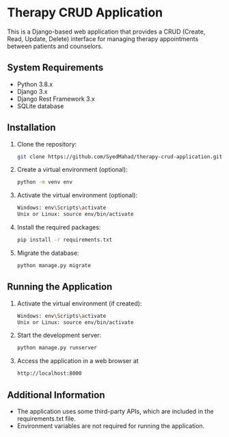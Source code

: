 # Therapy CRUD Application

This is a Django-based web application that provides a CRUD (Create, Read, Update, Delete) interface for managing therapy appointments between patients and counselors.

## System Requirements

- Python 3.8.x
- Django 3.x
- Django Rest Framework 3.x
- SQLite database

## Installation

1. Clone the repository:
    ```sh
    git clone https://github.com/SyedMahad/therapy-crud-application.git
    ```
1. Create a virtual environment (optional):
    ```sh
    python -m venv env
    ```
1. Activate the virtual environment (optional):
    ```sh
    Windows: env\Scripts\activate
    Unix or Linux: source env/bin/activate
    ```
1. Install the required packages:
    ```sh
    pip install -r requirements.txt
    ```
1. Migrate the database:
    ```sh
    python manage.py migrate
    ```

## Running the Application

1. Activate the virtual environment (if created):
    ```sh
    Windows: env\Scripts\activate
    Unix or Linux: source env/bin/activate
    ```
1. Start the development server:
    ```sh
    python manage.py runserver
    ```
1. Access the application in a web browser at
    ```sh
    http://localhost:8000
    ```

## Additional Information

- The application uses some third-party APIs, which are included in the requirements.txt file.
- Environment variables are not required for running the application.